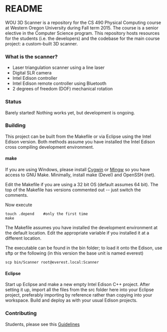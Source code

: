# README #

WOU 3D Scanner is a repository for the CS 490 Physical Computing course at Western Oregon University during Fall term 2015.  The course is a senior elective in the Computer Science program.  This repository hosts resources for the students (i.e. the developers) and the codebase for the main course project: a custom-built 3D scanner.

### What is the scanner? ###

* Laser triangulation scanner using a line laser
* Digital SLR camera
* Intel Edison controller
* Intel Edison remote controller using Bluetooth
* 2 degrees of freedom (DOF) mechanical rotation

### Status ###
Barely started!  Nothing works yet, but development is ongoing.

### Building ###

This project can be built from the Makefile or via Eclipse
using the Intel Edison version.  Both methods assume you have
installed the Intel Edison cross compiling development environment.

#### make ####
If you are using Windows, please install [Cygwin](https://www.cygwin.com) or [Mingw](http://www.mingw.org) so you have access to GNU Make.  Minimally, install make (Devel) and OpenSSH (net).

Edit the Makefile if you are using a 32 bit OS (default assumes 64 bit).  The top of the Makefile has versions commented out -- just switch the comments.

Now execute

    touch .depend    #only the first time
    make

The Makefile assumes you have installed the development environment at the default location.  Edit the appropriate variable if you installed it at a different location.

The executable can be found in the bin folder; to load it onto the Edison, use sftp or the following (in this version the base unit is named everest)

    scp bin/Scanner root@everest.local:Scanner

#### Eclipse ####
Start up Eclipse and make a new empty Intel Edison C++ project.  After setting it up, import all the files from the src folder here into your Eclipse project, preferably importing by reference rather than copying into your workspace.  Build and deploy as with your usual Edison projects.

### Contributing ###

Students, please see this [Guidelines](guidelines.md)
